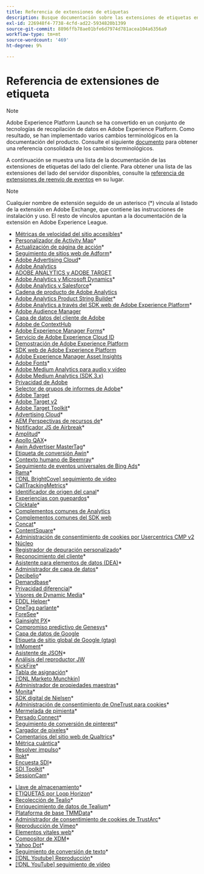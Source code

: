 ```yaml
---
title: Referencia de extensiones de etiquetas
description: Busque documentación sobre las extensiones de etiquetas en Adobe Experience Platform.
exl-id: 226948f4-7738-4cfd-ad22-5934820b1399
source-git-commit: 8896ffb78ae01bfe6d7974d781acea104a6356a9
workflow-type: tm+mt
source-wordcount: '469'
ht-degree: 9%

---
```


# Referencia de extensiones de etiqueta

>[!NOTE]
>
>Adobe Experience Platform Launch se ha convertido en un conjunto de tecnologías de recopilación de datos en Adobe Experience Platform. Como resultado, se han implementado varios cambios terminológicos en la documentación del producto. Consulte el siguiente [documento](../../term-updates.md) para obtener una referencia consolidada de los cambios terminológicos.

A continuación se muestra una lista de la documentación de las extensiones de etiquetas del lado del cliente. Para obtener una lista de las extensiones del lado del servidor disponibles, consulte la [referencia de extensiones de reenvío de eventos](../server/overview.md) en su lugar.

>[!NOTE]
>
>Cualquier nombre de extensión seguido de un asterisco (*) vincula al listado de la extensión en Adobe Exchange, que contiene las instrucciones de instalación y uso. El resto de vínculos apuntan a la documentación de la extensión en Adobe Experience League.

* [Métricas de velocidad del sitio accesibles](https://exchange.adobe.com/apps/ec/103053)*
* [Personalizador de Activity Map](https://exchange.adobe.com/apps/ec/101531)*
* [Actualización de página de acción](https://exchange.adobe.com/apps/ec/102848)*
* [Seguimiento de sitios web de Adform](https://exchange.adobe.com/apps/ec/103195)*
* [Adobe Advertising Cloud](https://exchange.adobe.com/apps/ec/100155)*
* [Adobe Analytics](./analytics/overview.md)
* [ADOBE ANALYTICS y ADOBE TARGET](https://exchange.adobe.com/apps/ec/105363/*6sense-for-analytics-and-target)
* [Adobe Analytics y Microsoft Dynamics](https://exchange.adobe.com/apps/ec/102966)*
* [Adobe Analytics y Salesforce](https://exchange.adobe.com/apps/ec/101530)*
* [Cadena de producto de Adobe Analytics](./product-string/overview.md)
* [Adobe Analytics Product String Builder](https://exchange.adobe.com/apps/ec/101461)*
* [Adobe Analytics a través del SDK web de Adobe Experience Platform](https://exchange.adobe.com/apps/ec/108985/search-discovery-for-adobe-analytics-via-aep-web-sdk)*
* [Adobe Audience Manager](./audience-manager/overview.md)
* [Capa de datos del cliente de Adobe](./client-data-layer/overview.md)
* [Adobe de ContextHub](./contexthub/overview.md)
* [Adobe Experience Manager Forms](https://exchange.adobe.com/apps/ec/107493)*
* [Servicio de Adobe Experience Cloud ID](./id-service/overview.md)
* [Demostración de Adobe Experience Platform](./platform-demo/overview.md)
* [SDK web de Adobe Experience Platform](./web-sdk/overview.md)
* [Adobe Experience Manager Asset Insights](./asset-insights/overview.md)
* [Adobe Fonts](https://exchange.adobe.com/apps/ec/101538)*
* [Adobe Medium Analytics para audio y vídeo](./media-analytics/overview.md)
* [Adobe Medium Analytics (SDK 3.x)](./media-analytics-3x/overview.md)
* [Privacidad de Adobe](./privacy/overview.md)
* [Selector de grupos de informes de Adobe](https://exchange.adobe.com/apps/ec/100640)*
* [Adobe Target](./target/overview.md)
* [Adobe Target v2](./target-v2/overview.md)
* [Adobe Target Toolkit](https://exchange.adobe.com/apps/ec/100640)*
* [Advertising Cloud](https://exchange.adobe.com/apps/ec/100640)*
* [AEM Perspectivas de recursos de](https://exchange.adobe.com/apps/ec/103406)*
* [Notificador JS de Airbreak](https://exchange.adobe.com/apps/ec/103342)*
* [Amplitud](https://exchange.adobe.com/apps/ec/108010)*
* [Apollo QAX](https://exchange.adobe.com/apps/ec/105068)*
* [Awin Advertiser MasterTag](https://exchange.adobe.com/apps/ec/103176)*
* [Etiqueta de conversión Awin](https://exchange.adobe.com/apps/ec/103240)*
* [Contexto humano de Beemray](https://exchange.adobe.com/apps/ec/101063)*
* [Seguimiento de eventos universales de Bing Ads](https://exchange.adobe.com/apps/ec/100154)*
* [Rama](https://exchange.adobe.com/apps/ec/101382)*
* [[!DNL BrightCove] seguimiento de vídeo](./brightcove/overview.md)
* [CallTrackingMetrics](https://exchange.adobe.com/apps/ec/107695)*
* [Identificador de origen del canal](https://exchange.adobe.com/apps/ec/101412)*
* [Experiencias con guepardos](https://exchange.adobe.com/apps/ec/102759)*
* [Clicktale](https://exchange.adobe.com/apps/ec/100082)*
* [Complementos comunes de Analytics](./plugins/overview.md)
* [Complementos comunes del SDK web](./web-sdk/web-sdk-plugins.md)
* [Concat](https://exchange.adobe.com/apps/ec/104690)*
* [ContentSquare](https://exchange.adobe.com/apps/ec/100364)*
* [Administración de consentimiento de cookies por Usercentrics CMP v2](https://exchange.adobe.com/apps/ec/*107037)
* [Núcleo](./core/overview.md)
* [Registrador de depuración personalizado](https://exchange.adobe.com/apps/ec/104698)*
* [Reconocimiento del cliente](https://exchange.adobe.com/apps/ec/100688)*
* [Asistente para elementos de datos (DEA)](https://exchange.adobe.com/apps/ec/101413)*
* [Administrador de capa de datos](https://exchange.adobe.com/apps/ec/101462)*
* [Decibelio](https://exchange.adobe.com/apps/ec/100913)*
* [Demandbase](https://exchange.adobe.com/apps/ec/101605)*
* [Privacidad diferencial](https://exchange.adobe.com/apps/ec/104535)*
* [Visores de Dynamic Media](https://exchange.adobe.com/apps/ec/103048)*
* [EDDL Helper](https://exchange.adobe.com/apps/ec/107691)*
* [OneTag parlante](https://exchange.adobe.com/apps/ec/101392)*
* [ForeSee](https://exchange.adobe.com/apps/ec/100164)*
* [Gainsight PX](https://exchange.adobe.com/apps/ec/103343)*
* [Compromiso predictivo de Genesys](https://exchange.adobe.com/apps/ec/106148)*
* [Capa de datos de Google](./google-data-layer/overview.md)
* [Etiqueta de sitio global de Google (gtag)](https://exchange.adobe.com/apps/ec/101437/*google-global-site-tag-gtag)
* [InMoment](https://exchange.adobe.com/apps/ec/100847)*
* [Asistente de JSON](https://exchange.adobe.com/apps/ec/106449)*
* [Análisis del reproductor JW](https://exchange.a[](https://exchange.adobe.com/apps/ec/101460/*sdi-toolkit)dobe.com/apps/ec/101523)
* [KickFire](https://exchange.adobe.com/apps/ec/101621)*
* [Tabla de asignación](https://exchange.adobe.com/apps/ec/103136)*
* [[!DNL Marketo Munchkin]](./marketo/overview.md)
* [Administrador de propiedades maestras](https://exchange.adobe.com/apps/ec/102992)*
* [Monita](https://exchange.adobe.com/apps/ec/106544)*
* [SDK digital de Nielsen](https://exchange.adobe.com/apps/ec/101361)*
* [Administración de consentimiento de OneTrust para cookies](https://exchange.adobe.com/apps/ec/100340)*
* [Mermelada de pimienta](https://exchange.adobe.com/apps/ec/103587)*
* [Persado Connect](https://exchange.adobe.com/apps/ec/103745)*
* [Seguimiento de conversión de pinterest](https://exchange.adobe.com/apps/ec/100523)*
* [Cargador de píxeles](https://exchange.adobe.com/apps/ec/100152)*
* [Comentarios del sitio web de Qualtrics](https://exchange.adobe.com/apps/ec/101569)*
* [Métrica cuántica](https://exchange.adobe.com/apps/ec/101535)*
* [Resolver impulso](https://exchange.adobe.com/apps/ec/108352)*
* [Rokt](https://exchange.adobe.com/apps/ec/107591)*
* [Encuesta SDI](https://exchange.adobe.com/apps/ec/102991)*
* [SDI Toolkit](https://exchange.adobe.com/apps/ec/101460)*
* [SessionCam](https://exchange.adobe.com/apps/ec/100517)*
<!-- * [SPA View Change Event](https://partners.adobe.com/exchangeprogram/experiencecloud/exchange.details.105867.html) -->
* [Llave de almacenamiento](https://exchange.adobe.com/apps/ec/102990)*
* [ETIQUETAS por Loop Horizon](https://exchange.adobe.com/apps/ec/106092)*
* [Recolección de Tealio](https://exchange.adobe.com/apps/ec/104217)*
* [Enriquecimiento de datos de Tealium](https://exchange.adobe.com/apps/ec/104217)*
* [Plataforma de base TMMData](https://exchange.adobe.com/apps/ec/100148)*
* [Administrador de consentimiento de cookies de TrustArc](https://exchange.adobe.com/apps/ec/107037)*
* [Reproducción de Vimeo](https://exchange.adobe.com/apps/ec/108937)*
* [Elementos vitales web](https://exchange.adobe.com/apps/ec/106769)*
* [Compositor de XDM](https://exchange.adobe.com/apps/ec/106062)*
* [Yahoo Dot](https://exchange.adobe.com/apps/ec/106062)*
* [Seguimiento de conversión de texto](https://exchange.adobe.com/apps/ec/103174)*
* [[!DNL Youtube] Reproducción](https://exchange.adobe.com/apps/ec/103174)*
* [[!DNL YouTube] seguimiento de vídeo](./youtube/overview.md)
